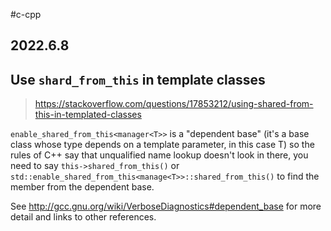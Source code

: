 #c-cpp 
## 2022.6.8

## Use `shard_from_this` in template classes

> https://stackoverflow.com/questions/17853212/using-shared-from-this-in-templated-classes

`enable_shared_from_this<manager<T>>` is a "dependent base" (it's a base class whose type depends on a template parameter, in this case T) so the rules of C++ say that unqualified name lookup doesn't look in there, you need to say `this->shared_from_this()` or `std::enable_shared_from_this<manage<T>>::shared_from_this()` to find the member from the dependent base.

See http://gcc.gnu.org/wiki/VerboseDiagnostics#dependent_base for more detail and links to other references.
